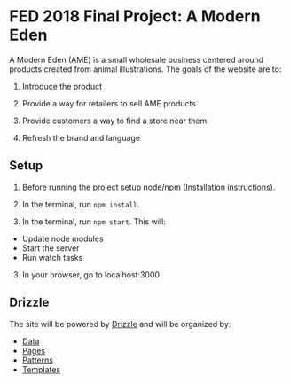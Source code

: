 FED 2018 Final Project: A Modern Eden
======================
A Modern Eden (AME) is a small wholesale business centered around products created from animal illustrations. The goals of the website are to:

1. Introduce the product

2. Provide a way for retailers to sell AME products

3. Provide customers a way to find a store near them

4. Refresh the brand and language

Setup
-----
1. Before running the project setup node/npm ([Installation instructions](https://github.com/joyent/node/wiki/Installing-Node.js-via-package-manager)).

2. In the terminal, run `npm install`.

2. In the terminal, run `npm start`. This will:

  - Update node modules
  - Start the server
  - Run watch tasks

3. In your browser, go to localhost:3000

Drizzle
-------

The site will be powered by [Drizzle](https://github.com/cloudfour/drizzle) and will be organized by:
- [Data](src/drizzle/data)
- [Pages](src/drizzle/pages)
- [Patterns](src/drizzle/patterns)
- [Templates](src/drizzle/templates)